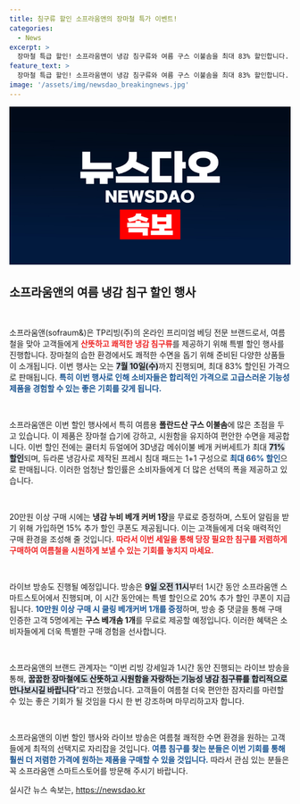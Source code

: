 ```yaml
---
title: 침구류 할인 소프라움앤의 장마철 특가 이벤트!
categories:
  - News
excerpt: >
  장마철 특급 할인! 소프라움앤이 냉감 침구류와 여름 구스 이불솜을 최대 83% 할인합니다. 스마트스토어에서 라이브 방송도 진행하며 추가 할인 혜택과 선물도 놓치지 마세요!
feature_text: >
  장마철 특급 할인! 소프라움앤이 냉감 침구류와 여름 구스 이불솜을 최대 83% 할인합니다. 스마트스토어에서 라이브 방송도 진행하며 추가 할인 혜택과 선물도 놓치지 마세요!
image: '/assets/img/newsdao_breakingnews.jpg'
---
```


<p><img src="/assets/img/newsdao_breakingnews.jpg" alt="ranknews 속보" /></p>

<h2 data-ke-size="size26">소프라움앤의 여름 냉감 침구 할인 행사</h2>

<p data-ke-size="size16">&nbsp;</p>

<p>소프라움앤(sofraum&amp;)은 TP리빙(주)의 온라인 프리미엄 베딩 전문 브랜드로서, 여름철을 맞아 고객들에게 <b><span style="color: #ee2323;">산뜻하고 쾌적한 냉감 침구류</span></b>를 제공하기 위해 특별 할인 행사를 진행합니다. 장마철의 습한 환경에서도 쾌적한 수면을 돕기 위해 준비된 다양한 상품들이 소개됩니다. 이번 행사는 오는 <b><span style="background-color: #21538527;">7월 10일(수)</span></b>까지 진행되며, 최대 83% 할인된 가격으로 판매됩니다. <b><span style="color: #1a5490;">특히 이번 행사로 인해 소비자들은 합리적인 가격으로 고급스러운 기능성 제품을 경험할 수 있는 좋은 기회를 갖게 됩니다.</span></b></p>

<p data-ke-size="size16">&nbsp;</p>

<p>소프라움앤은 이번 할인 행사에서 특히 여름용 <b>폴란드산 구스 이불솜</b>에 많은 초점을 두고 있습니다. 이 제품은 장마철 습기에 강하고, 시원함을 유지하여 편안한 수면을 제공합니다. 이번 할인 전에는 쿨터치 듀얼에어 3D냉감 메쉬이불 베개 커버세트가 최대 <b><span style="background-color: #21538527;">71% 할인</span></b>되며, 듀라론 냉감사로 제작된 프레시 침대 패드는 1+1 구성으로 <b><span style="color: #1a5490;">최대 66% 할인</span></b>으로 판매됩니다. 이러한 엄청난 할인률은 소비자들에게 더 많은 선택의 폭을 제공하고 있습니다.</p>

<p data-ke-size="size16">&nbsp;</p>

<p>20만원 이상 구매 시에는 <b>냉감 누비 베개 커버 1장</b>을 무료로 증정하며, 스토어 알림을 받기 위해 가입하면 15% 추가 할인 쿠폰도 제공됩니다. 이는 고객들에게 더욱 매력적인 구매 환경을 조성해 줄 것입니다. <b><span style="color: #ee2323;">따라서 이번 세일을 통해 당장 필요한 침구를 저렴하게 구매하여 여름철을 시원하게 보낼 수 있는 기회를 놓치지 마세요.</span></b></p>

<p data-ke-size="size16">&nbsp;</p>

<p>라이브 방송도 진행될 예정입니다. 방송은 <b><span style="background-color: #21538527;">9일 오전 11시</span></b>부터 1시간 동안 소프라움앤 스마트스토어에서 진행되며, 이 시간 동안에는 특별 할인으로 20% 추가 할인 쿠폰이 지급됩니다. <b><span style="color: #1a5490;">10만원 이상 구매 시 쿨링 베개커버 1개를 증정</span></b>하며, 방송 중 댓글을 통해 구매 인증한 고객 5명에게는 <b>구스 베개솜 1개</b>를 무료로 제공할 예정입니다. 이러한 혜택은 소비자들에게 더욱 특별한 구매 경험을 선사합니다.</p>

<p data-ke-size="size16">&nbsp;</p>

<p>소프라움앤의 브랜드 관계자는 “이번 리빙 강세일과 1시간 동안 진행되는 라이브 방송을 통해, <b><span style="background-color: #21538527;">꿉꿉한 장마철에도 산뜻하고 시원함을 자랑하는 기능성 냉감 침구류를 합리적으로 만나보시길 바랍니다</span></b>”라고 전했습니다. 고객들이 여름철 더욱 편안한 잠자리를 마련할 수 있는 좋은 기회가 될 것임을 다시 한 번 강조하며 마무리하고자 합니다.</p>

<p data-ke-size="size16">&nbsp;</p>

<p>소프라움앤의 이번 할인 행사와 라이브 방송은 여름철 쾌적한 수면 환경을 원하는 고객들에게 최적의 선택지로 자리잡을 것입니다. <b><span style="color: #1a5490;">여름 침구를 찾는 분들은 이번 기회를 통해 훨씬 더 저렴한 가격에 원하는 제품을 구매할 수 있을 것입니다.</span></b> 따라서 관심 있는 분들은 꼭 소프라움앤 스마트스토어를 방문해 주시기 바랍니다.</p>
실시간 뉴스 속보는, <a href="https://newsdao.kr" rel="dofollow">https://newsdao.kr</a>


